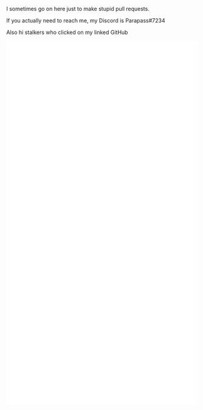 I sometimes go on here just to make stupid pull requests.

If you actually need to reach me, my Discord is Parapass#7234

Also hi stalkers who clicked on my linked GitHub

![Metrics](https://github.com/Parapass/Parapass/blob/master/github-metrics.svg)
